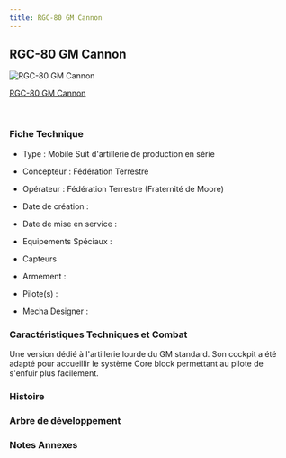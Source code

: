 ```yaml
---
title: RGC-80 GM Cannon
---
```


RGC-80 GM Cannon
----------------



![RGC-80 GM Cannon](/images/stories/saga/thunderbolt/mechas/rgc-80-gm-cannon.png)

[RGC-80 GM Cannon](javascript:change_image_m('images/stories/saga/thunderbolt/mechas/rgc-80-gm-cannon.png');)

 

### Fiche Technique


- Type : Mobile Suit d'artillerie de production en série
  
- Concepteur : Fédération Terrestre
  
- Opérateur : Fédération Terrestre (Fraternité de Moore)
  
- Date de création : 
  
- Date de mise en service : 
  
- Equipements Spéciaux :


* Capteurs


- Armement :




- Pilote(s) : 





- Mecha Designer : 


### Caractéristiques Techniques et Combat


Une version dédié à l'artillerie lourde du GM standard. Son cockpit a été adapté pour accueillir le système Core block permettant au pilote de s'enfuir plus facilement. 


### Histoire


### Arbre de développement


### Notes Annexes



